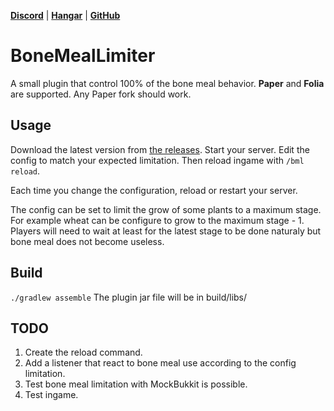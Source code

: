 [**Discord**](https://discord.gg/RPNbtRSFqG) | [**Hangar**](https://hangar.papermc.io/Hydrolien/BoneMealLimiter) | [**GitHub**](https://github.com/Mvndi/BoneMealLimiter)

# BoneMealLimiter

A small plugin that control 100% of the bone meal behavior.
**Paper** and **Folia** are supported. Any Paper fork should work.

## Usage

Download the latest version from [the releases](https://github.com/Mvndi/BoneMealLimiter/releases). Start your server. Edit the config to match your expected limitation. Then reload ingame with `/bml reload`.

Each time you change the configuration, reload or restart your server.

The config can be set to limit the grow of some plants to a maximum stage. For example wheat can be configure to grow to the maximum stage - 1. Players will need to wait at least for the latest stage to be done naturaly but bone meal does not become useless.

## Build
`./gradlew assemble`
The plugin jar file will be in build/libs/


## TODO

1. Create the reload command.
2. Add a listener that react to bone meal use according to the config limitation.
3. Test bone meal limitation with MockBukkit is possible.
4. Test ingame.